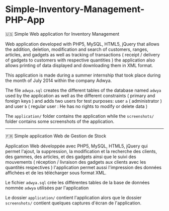 # Simple-Inventory-Management-PHP-App
:us: Simple Web application for Inventory Management

Web application developed with PHP5, MySQL, HTML5, jQuery that allows the addition, deletion, modification and search of customers, ranges, articles, and gadgets as well as tracking of transactions ( receipt / delivery of gadgets to customers with respective quantities ) the application also allows printing of data displayed and downloading them in XML format.

This application is made during a summer internship that took place during the month of July 2014 within the company Adwya.

The file `adwya.sql` creates the different tables of the database named `adwya` used by the application as well as the different constraints ( primary and foreign keys ) and adds two users for test purposes: user `a` ( administrator ) and user `b` ( regular user : He has no rights to modify or delete data )

The `application/` folder contains the application while the `screenshots/` folder contains some screenshots of the application.

------

:fr: Simple application Web de Gestion de Stock

Application Web développée avec PHP5, MySQL, HTML5, jQuery
qui permet l'ajout, la suppression, la modification et la recherche des clients, des gammes, des articles, et des gadgets
ainsi que le suivi des mouvements ( réception / livraison des gadgets aux clients avec les quantités respectives )
l'application permet aussi l'impression des données affichées et de les télécharger sous format XML.

Le fichier `adwya.sql` crée les différentes tables de la base de données nommée `adwya` utilisées par l'application
  
Le dossier `application/` contient l'application alors que le dossier `screenshots/` contient quelques captures d'écran de l'application.